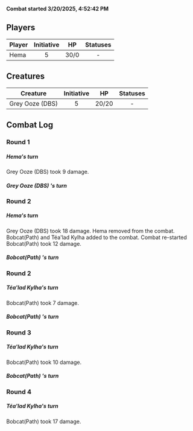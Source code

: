 **Combat started 3/20/2025, 4:52:42 PM**


## Players
| Player | Initiative | HP | Statuses |
| --- | :-: | :-: | :-: |
| Hema | 5 | 30/0 | - |
## Creatures
| Creature | Initiative  | HP | Statuses |
| --- | :-: | :-: | :-: |
| Grey Ooze (DBS)  | 5 | 20/20 | - |


## Combat Log

### Round 1

##### Hema's turn
Grey Ooze (DBS)  took 9 damage.
##### Grey Ooze (DBS) 's turn
### Round 2
##### Hema's turn
Grey Ooze (DBS)  took 18 damage.
Hema removed from the combat.
Bobcat(Path)  and Téa'lad Kylha added to the combat.
Combat re-started
Bobcat(Path)  took 12 damage.
##### Bobcat(Path) 's turn
### Round 2
##### Téa'lad Kylha's turn
Bobcat(Path)  took 7 damage.
##### Bobcat(Path) 's turn
### Round 3
##### Téa'lad Kylha's turn
Bobcat(Path)  took 10 damage.
##### Bobcat(Path) 's turn
### Round 4
##### Téa'lad Kylha's turn
Bobcat(Path)  took 17 damage.
